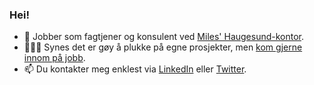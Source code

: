 ### Hei!

- 👋 Jobber som fagtjener og konsulent ved [Miles' Haugesund-kontor](https://miles.no). 
- 👨🏻‍💻 Synes det er gøy å plukke på egne prosjekter, men [kom gjerne innom på jobb](https://github.com/miles-no).
- 📫 Du kontakter meg enklest via [LinkedIn](https://www.linkedin.com/in/phareim/) eller [Twitter](https://twitter.com/phareim).
 

<!--
**phareim/phareim** is a ✨ _special_ ✨ repository because its `README.md` (this file) appears on your GitHub profile.

Here are some ideas to get you started:

- 🔭 I’m currently working on ...
- 🌱 I’m currently learning ...
- 👯 I’m looking to collaborate on ...
- 🤔 I’m looking for help with ...
- 💬 Ask me about ...
- 📫 How to reach me: ...
- 😄 Pronouns: ...
- ⚡ Fun fact: ...
-->
